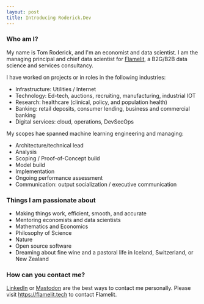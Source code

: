 ```yaml
---
layout: post
title: Introducing Roderick.Dev
---
```


### Who am I?

My name is Tom Roderick, and I'm an economist and data scientist. I am the managing principal and chief data scientist for [Flamelit](https://flamelit.tech), a B2G/B2B data science and services consultancy.

I have worked on projects or in roles in the following industries:

* Infrastructure: Utilities / Internet
* Technology: Ed-tech, auctions, recruiting, manufacturing, industrial IOT
* Research: healthcare (clinical, policy, and population health)
* Banking: retail deposits, consumer lending, business and commercial banking
* Digital services: cloud, operations, DevSecOps

My scopes hae spanned machine learning engineering and managing:
  
* Architecture/technical lead
* Analysis
* Scoping / Proof-of-Concept build
* Model build
* Implementation
* Ongoing performance assessment
* Communication: output socialization / executive communication

### Things I am passionate about

* Making things work, efficient, smooth, and accurate
* Mentoring economists and data scientists
* Mathematics and Economics
* Philosophy of Science
* Nature
* Open source software
* Dreaming about fine wine and a pastoral life in Iceland, Switzerland, or New Zealand

### How can you contact me?

[LinkedIn](https://www.linkedin.com/in/thomaseroderick/) or <a rel="me" href="https://econtwitter.net/@tomrod">Mastodon</a> are the best ways to contact me personally. Please visit https://flamelit.tech to contact Flamelit.
